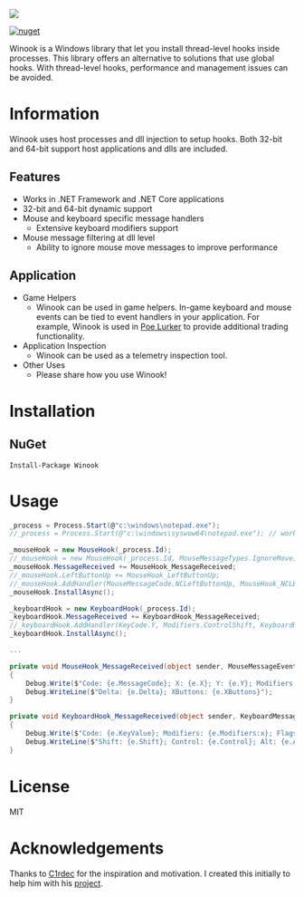 ![](doc/Winook_readme.png)

[![nuget][nuget-badge]][nuget-url]

[nuget-badge]: https://img.shields.io/badge/nuget-v1.3.1-blue.svg
[nuget-url]: https://www.nuget.org/packages/Winook

Winook is a Windows library that let you install thread-level hooks inside processes. This library offers an alternative to solutions that use global hooks. With thread-level hooks, performance and management issues can be avoided.

# Information
Winook uses host processes and dll injection to setup hooks. Both 32-bit and 64-bit support host applications and dlls are included.

## Features
- Works in .NET Framework and .NET Core applications
- 32-bit and 64-bit dynamic support
- Mouse and keyboard specific message handlers
  - Extensive keyboard modifiers support
- Mouse message filtering at dll level
  - Ability to ignore mouse move messages to improve performance

## Application
- Game Helpers 
  - Winook can be used in game helpers. In-game keyboard and mouse events can be tied to event handlers in your application. For example, Winook is used in [Poe Lurker](https://github.com/C1rdec/Poe-Lurker) to provide additional trading functionality.
- Application Inspection
  - Winook can be used as a telemetry inspection tool.
- Other Uses
  - Please share how you use Winook!

# Installation

## NuGet
```
Install-Package Winook
```

# Usage
``` csharp
_process = Process.Start(@"c:\windows\notepad.exe");
//_process = Process.Start(@"c:\windows\syswow64\notepad.exe"); // works also with 32-bit

_mouseHook = new MouseHook(_process.Id);
//_mouseHook = new MouseHook(_process.Id, MouseMessageTypes.IgnoreMove);
_mouseHook.MessageReceived += MouseHook_MessageReceived;
//_mouseHook.LeftButtonUp += MouseHook_LeftButtonUp;
//_mouseHook.AddHandler(MouseMessageCode.NCLeftButtonUp, MouseHook_NCLButtonUp);
_mouseHook.InstallAsync();

_keyboardHook = new KeyboardHook(_process.Id);
_keyboardHook.MessageReceived += KeyboardHook_MessageReceived;
//_keyboardHook.AddHandler(KeyCode.Y, Modifiers.ControlShift, KeyboardHook_ControlShiftY);
_keyboardHook.InstallAsync();

...

private void MouseHook_MessageReceived(object sender, MouseMessageEventArgs e)
{
    Debug.Write($"Code: {e.MessageCode}; X: {e.X}; Y: {e.Y}; Modifiers: {e.Modifiers:x}; ");
    Debug.WriteLine($"Delta: {e.Delta}; XButtons: {e.XButtons}");
}

private void KeyboardHook_MessageReceived(object sender, KeyboardMessageEventArgs e)
{
    Debug.Write($"Code: {e.KeyValue}; Modifiers: {e.Modifiers:x}; Flags: {e.Flags:x}; ");
    Debug.WriteLine($"Shift: {e.Shift}; Control: {e.Control}; Alt: {e.Alt}; Direction: {e.Direction}");
}

```

# License
MIT

# Acknowledgements
Thanks to [C1rdec](https://github.com/C1rdec) for the inspiration and motivation. I created this initially to help him with his [project](https://github.com/C1rdec/Poe-Lurker).
